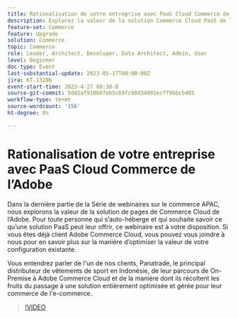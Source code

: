 ```yaml
---
title: Rationalisation de votre entreprise avec PaaS Cloud Commerce de l’Adobe
description: Explorez la valeur de la solution Commerce Cloud PaaS de l’Adobe. Pour toute personne qui s’auto-héberge actuellement et qui souhaite savoir ce qu’une solution PaaS peut leur offrir, ce webinaire est à votre intention.
feature-set: Commerce
feature: Upgrade
solution: Commerce
topic: Commerce
role: Leader, Architect, Developer, Data Architect, Admin, User
level: Beginner
doc-type: Event
last-substantial-update: 2023-05-17T00:00:00Z
jira: KT-13206
event-start-time: 2023-4-27 08:30-8
source-git-commit: 5dd2af910607eb5c69fc08d34001ecff9bbcb485
workflow-type: tm+mt
source-wordcount: '156'
ht-degree: 0%

---
```



# Rationalisation de votre entreprise avec PaaS Cloud Commerce de l’Adobe

Dans la dernière partie de la Série de webinaires sur le commerce APAC, nous explorons la valeur de la solution de pages de Commerce Cloud de l’Adobe. Pour toute personne qui s’auto-héberge et qui souhaite savoir ce qu’une solution PaaS peut leur offrir, ce webinaire est à votre disposition. Si vous êtes déjà client Adobe Commerce Cloud, vous pouvez vous joindre à nous pour en savoir plus sur la manière d’optimiser la valeur de votre configuration existante.

Vous entendrez parler de l&#39;un de nos clients, Panatrade, le principal distributeur de vêtements de sport en Indonésie, de leur parcours de On-Premise à Adobe Commerce Cloud et de la manière dont ils récoltent les fruits du passage à une solution entièrement optimisée et gérée pour leur commerce de l&#39;e-commerce.

>[!VIDEO](https://video.tv.adobe.com/v/3419132/?learn=on)
